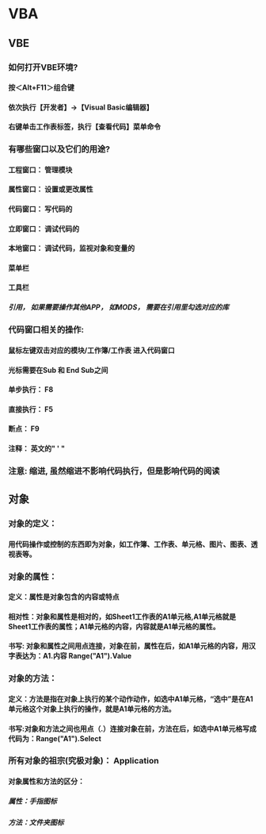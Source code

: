 # VBA
## VBE

### 如何打开VBE环境?

#### 按＜Alt+F11＞组合键
#### 依次执行【开发者】→【Visual Basic编辑器】
#### 右键单击工作表标签，执行【查看代码】菜单命令

### 有哪些窗口以及它们的用途?

#### 工程窗口： 管理模块
#### 属性窗口： 设置或更改属性
#### 代码窗口： 写代码的
#### 立即窗口： 调试代码的
#### 本地窗口： 调试代码，监视对象和变量的
#### 菜单栏
#### 工具栏
##### 引用， 如果需要操作其他APP， 如MODS， 需要在引用里勾选对应的库

### 代码窗口相关的操作:

#### 鼠标左键双击对应的模块/工作簿/工作表 进入代码窗口
#### 光标需要在Sub 和 End Sub之间
#### 单步执行： F8
#### 直接执行： F5
#### 断点： F9
#### 注释： 英文的" ' "


### 注意: **缩进**, 虽然缩进不影响代码执行，但是影响代码的阅读



## 对象
### 对象的定义： 
#### 用代码操作或控制的东西即为对象，如工作簿、工作表、单元格、图片、图表、透视表等。


### 对象的属性： 
#### 定义：属性是对象包含的内容或特点
#### 相对性：对象和属性是相对的，如Sheet1工作表的A1单元格,A1单元格就是Sheet1工作表的属性；A1单元格的内容，内容就是A1单元格的属性。
#### 书写: 对象和属性之间用点连接，对象在前，属性在后，如A1单元格的内容，用汉字表达为：A1.内容 Range("A1").Value



### 对象的方法：
#### 定义：方法是指在对象上执行的某个动作动作，如选中A1单元格，​“选中”是在A1单元格这个对象上执行的操作，就是A1单元格的方法。
#### 书写:对象和方法之间也用点（.）连接对象在前，方法在后，如选中A1单元格写成代码为：Range("A1").Select

### 所有对象的祖宗(究极对象)： Application
#### 对象属性和方法的区分： 
##### 属性：手指图标
##### 方法：文件夹图标